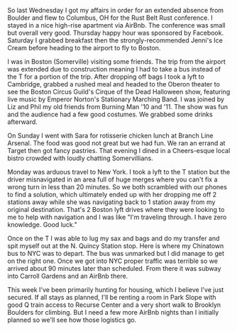 So last Wednesday I got my affairs in order for an extended absence from Boulder and flew to Columbus, OH for the Rust Belt Rust conference. I stayed in a nice high-rise apartment via AirBnb. The conference was small but overall very good. Thursday happy hour was sponsored by Facebook. Saturday I grabbed breakfast then the strongly-recommended Jenni's Ice Cream before heading to the airport to fly to Boston.

I was in Boston (Somerville) visiting some friends. The trip from the airport was extended due to construction meaning I had to take a bus instead of the T for a portion of the trip. After dropping off bags I took a lyft to Cambridge, grabbed a rushed meal and headed to the Oberon theater to see the Boston Circus Guild's Cirque of the Dead Halloween show, featuring live music by Emperor Norton's Stationary Marching Band. I was joined by Liz and Phil my old friends from Burning Man '10 and '11. The show was fun and the audience had a few good costumes. We grabbed some drinks afterward.

On Sunday I went with Sara for rotisserie chicken lunch at Branch Line Arsenal. The food was good not great but we had fun. We ran an errand at Target then got fancy pastries. That evening I dined in a Cheers-esque local bistro crowded with loudly chatting Somervillians.

Monday was arduous travel to New York. I took a lyft to the T station but the driver misnavigated in an area full of huge merges where you can't fix a wrong turn in less than 20 minutes. So we both scrambled with our phones to find a solution, which ultimately ended up with her dropping me off 2 stations away while she was navigating back to 1 station away from my original destination. That's 2 Boston lyft drives where they were looking to me to help with navigation and I was like "I'm traveling through. I have zero knowledge. Good luck."

Once on the T I was able to lug my sax and bags and do my transfer and spit myself out at the N. Quincy Station stop. Here is where my Chinatown bus to NYC was to depart. The bus was unmarked but I did manage to get on the right one. Once we got into NYC proper traffic was terrible so we arrived about 90 minutes later than scheduled. From there it was subway into Carroll Gardens and an AirBnb there.

This week I've been primarily hunting for housing, which I believe I've just secured. If all stays as planned, I'll be renting a room in Park Slope with good Q train access to Recurse Center and a very short walk to Brooklyn Boulders for climbing. But I need a few more AirBnb nights than I initially planned so we'll see how those logistics go.
